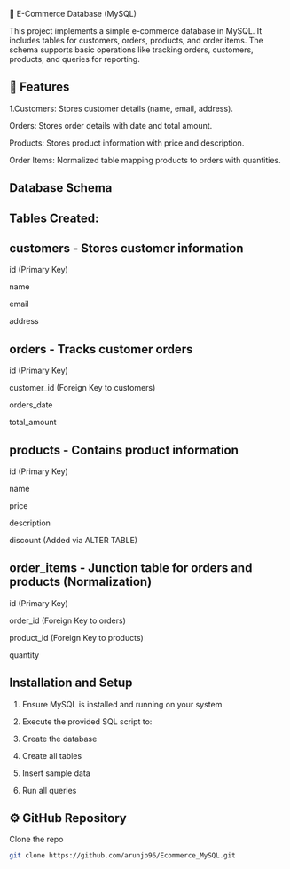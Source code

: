 📌 E-Commerce Database (MySQL)

This project implements a simple e-commerce database in MySQL. It includes tables for customers, orders, products, and order items. The schema supports basic operations like tracking orders, customers, products, and queries for reporting.

## 🚀 Features

 1.Customers: Stores customer details (name, email, address).

Orders: Stores order details with date and total amount.

Products: Stores product information with price and description.

Order Items: Normalized table mapping products to orders with quantities.

## Database Schema

 ## Tables Created:

## customers - Stores customer information

id (Primary Key)

name

email

address

## orders - Tracks customer orders

id (Primary Key)

customer_id (Foreign Key to customers)

orders_date

total_amount

## products - Contains product information

id (Primary Key)

name

price

description

discount (Added via ALTER TABLE)

## order_items - Junction table for orders and products (Normalization)

id (Primary Key)

order_id (Foreign Key to orders)

product_id (Foreign Key to products)

quantity  

## Installation and Setup
 1. Ensure MySQL is installed and running on your system

 2. Execute the provided SQL script to:

 3. Create the database

 4. Create all tables

 5. Insert sample data

 6. Run all queries


## ⚙️ GitHub Repository

 Clone the repo
   ```bash
   git clone https://github.com/arunjo96/Ecommerce_MySQL.git